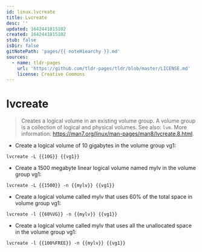 ```yaml
---
id: linux.lvcreate
title: Lvcreate
desc: ''
updated: 1642441815102
created: 1642441815102
stub: false
isDir: false
gitNotePath: 'pages/{{ noteHiearchy }}.md'
sources:
  - name: tldr-pages
    url: 'https://github.com/tldr-pages/tldr/blob/master/LICENSE.md'
    license: Creative Commons
---
```

# lvcreate

> Creates a logical volume in an existing volume group. A volume group is a collection of logical and physical volumes.
> See also: `lvm`.
> More information: <https://man7.org/linux/man-pages/man8/lvcreate.8.html>.

- Create a logical volume of 10 gigabytes in the volume group vg1:

`lvcreate -L {{10G}} {{vg1}}`

- Create a 1500 megabyte linear logical volume named mylv in the volume group vg1:

`lvcreate -L {{1500}} -n {{mylv}} {{vg1}}`

- Create a logical volume called mylv that uses 60% of the total space in volume group vg1:

`lvcreate -l {{60%VG}} -n {{mylv}} {{vg1}}`

- Create a logical volume called mylv that uses all the unallocated space in the volume group vg1:

`lvcreate -l {{100%FREE}} -n {{mylv}} {{vg1}}`

